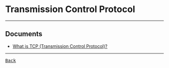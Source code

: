# Transmission Control Protocol

---

## Documents

- [What is TCP (Transmission Control Protocol)?](https://www.techtarget.com/searchnetworking/definition/TCP)

---

[<kbd> Back </kbd>](./readme.md)
